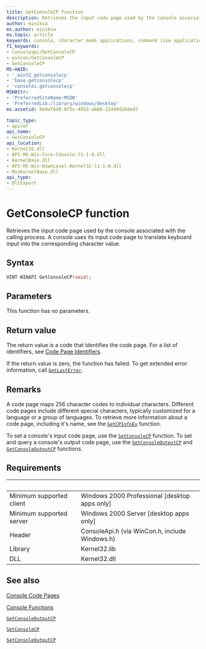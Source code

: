 ```yaml
---
title: GetConsoleCP function
description: Retrieves the input code page used by the console associated with the calling process.
author: miniksa
ms.author: miniksa
ms.topic: article
keywords: console, character mode applications, command line applications, terminal applications, console api
f1_keywords:
- consoleapi/GetConsoleCP
- wincon/GetConsoleCP
- GetConsoleCP
MS-HAID:
- '_win32_getconsolecp'
- 'base.getconsolecp'
- 'consoles.getconsolecp'
MSHAttr:
- 'PreferredSiteName:MSDN'
- 'PreferredLib:/library/windows/desktop'
ms.assetid: 9e0af6d9-0f5c-45b3-a686-22449d26de47

topic_type:
- apiref
api_name:
- GetConsoleCP
api_location:
- Kernel32.dll
- API-MS-Win-Core-Console-l1-1-0.dll
- KernelBase.dll
- API-MS-Win-DownLevel-Kernel32-l1-1-0.dll
- MinKernelBase.dll
api_type:
- DllExport
---
```


# GetConsoleCP function

Retrieves the input code page used by the console associated with the calling process. A console uses its input code page to translate keyboard input into the corresponding character value.

## Syntax

```C
UINT WINAPI GetConsoleCP(void);
```

## Parameters

This function has no parameters.

## Return value

The return value is a code that identifies the code page. For a list of identifiers, see [Code Page Identifiers](https://msdn.microsoft.com/library/windows/desktop/dd317756).

If the return value is zero, the function has failed. To get extended error information, call [`GetLastError`](https://msdn.microsoft.com/library/windows/desktop/ms679360).

## Remarks

A code page maps 256 character codes to individual characters. Different code pages include different special characters, typically customized for a language or a group of languages. To retrieve more information about a code page, including it's name, see the [`GetCPInfoEx`](https://msdn.microsoft.com/library/windows/desktop/dd318081) function.

To set a console's input code page, use the [`SetConsoleCP`](setconsolecp.md) function. To set and query a console's output code page, use the [`SetConsoleOutputCP`](setconsoleoutputcp.md) and [`GetConsoleOutputCP`](getconsoleoutputcp.md) functions.

## Requirements

| &nbsp; | &nbsp; |
|-|-|
| Minimum supported client | Windows 2000 Professional \[desktop apps only\] |
| Minimum supported server | Windows 2000 Server \[desktop apps only\] |
| Header | ConsoleApi.h (via WinCon.h, include Windows.h) |
| Library | Kernel32.lib |
| DLL | Kernel32.dll |

## See also

[Console Code Pages](console-code-pages.md)

[Console Functions](console-functions.md)

[`GetConsoleOutputCP`](getconsoleoutputcp.md)

[`SetConsoleCP`](setconsolecp.md)

[`SetConsoleOutputCP`](setconsoleoutputcp.md)
